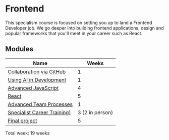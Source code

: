 # Frontend

This specialism course is focused on setting you up to land a Frontend Developer job. We go deeper into building frontend applications, design and popular frameworks that you'll meet in your career such as React.

## Modules

| Name                                                                            | Weeks           |
| ------------------------------------------------------------------------------- | --------------- |
| [Collaboration via GitHub](../../shared-modules/collaboration-via-github/)      | 1               |
| [Using AI in Development](../../shared-modules/using-ai-in-development)         | 1               |
| [Advanced JavaScript](./advanced-javascript/)                                   | 4               |
| [React](./react/)                                                               | 5               |
| [Advanced Team Processes](../../shared-modules/advanced-team-processes/)        | 1               |
| [Specialist Career Training)](../../shared-modules/specialist-career-training/) | 3 (2 in person) |
| [Final project](./final-project/)                                               | 5               |

Total week: 19 weeks

